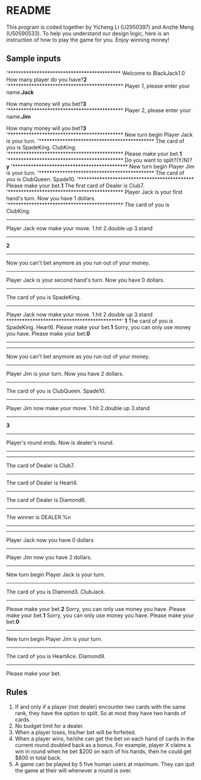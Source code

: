# README


This program is coded together by Yicheng Li (U2950397) and Anzhe Meng (U50590533). 
To help you understand our design logic, here is an instruction of how to play the game for you.
Enjoy winning money!

## Sample inputs

*'********************************************
Welcome to BlackJack1.0
How many player do you have?**2**
'********************************************
Player 1, please enter your name.**Jack**

 How many money will you bet?**3**
'********************************************
Player 2, please enter your name.**Jim**

 How many money will you bet?**3**
'********************************************
New turn begin
Player Jack is your turn.
'********************************************
The card of you is
SpadeKing.
ClubKing.
'********************************************
Please make your bet.**1**
'********************************************
Do you want to split?(Y/N)?**y**
'********************************************
New turn begin
Player Jim is your turn.
'********************************************
The card of you is
ClubQueen.
Spade10.
'********************************************
Please make your bet.**1**
The first card of Dealer is Club7.
'********************************************
Player Jack is your first hand's turn.
Now you have 1 dollars.
'********************************************
The card of you is
ClubKing.
********************************************
Player Jack now make your move.
1.hit
2.double up
3.stand
********************************************
**2**
********************************************
Now you can't bet anymore as you run out of your money.
********************************************
Player Jack is your second hand's turn.
Now you have 0 dollars.
********************************************
The card of you is
SpadeKing.
********************************************
Player Jack now make your move.
1.hit
2.double up
3.stand
********************************************'
**1**
The card of you is
SpadeKing.
Heart6.
Please make your bet.**1**
Sorry, you can only use money you have.
Please make your bet.**0**
********************************************
********************************************
Now you can't bet anymore as you run out of your money.
********************************************
Player Jim is your turn.
Now you have 2 dollars.
********************************************
The card of you is
ClubQueen.
Spade10.
********************************************
Player Jim now make your move.
1.hit
2.double up
3.stand
********************************************
**3**
********************************************
Player's round ends. Now is dealer's round.
********************************************
********************************************
The card of Dealer is Club7.
********************************************
The card of Dealer is Heart4.
*******************************************
The card of Dealer is Diamond6.
********************************************
The winner is DEALER.%n
********************************************
********************************************
Player Jack now you have 0 dollars.
********************************************
Player Jim now you have 2 dollars.
********************************************
New turn begin
Player Jack is your turn.
********************************************
The card of you is
Diamond3.
ClubJack.
********************************************
Please make your bet.**2**
Sorry, you can only use money you have.
Please make your bet.**1**
Sorry, you can only use money you have.
Please make your bet.**0**
********************************************
New turn begin
Player Jim is your turn.
********************************************
The card of you is
HeartAce.
Diamond9.
********************************************
Please make your bet.

## Rules
1. If and only if a player (not dealer) encounter two cards with the same rank, they have the option to split. So at most they have two hands of cards.
2. No budget limit for a dealer. 
3. When a player loses, his/her bet will be forfeited.
4. When a player wins, he/she can get the bet on each hand of cards in the current round doubled back as a bonus. For example, player X claims a win in round when he bet $200 on each of his hands, then he could get $800 in total back.
5. A game can be played by 5 five human users at maximum. They can quit the game at their will whenever a round is over.
<!--stackedit_data:
eyJoaXN0b3J5IjpbLTYzODQwNzgwMV19
-->